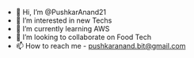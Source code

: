 - 👋 Hi, I’m @PushkarAnand21
- 👀 I’m interested in new Techs
- 🌱 I’m currently learning AWS
- 💞️ I’m looking to collaborate on Food Tech
- 📫 How to reach me - pushkaranand.bit@gmail.com

<!---
PushkarAnand21/PushkarAnand21 is a ✨ special ✨ repository because its `README.md` (this file) appears on your GitHub profile.
You can click the Preview link to take a look at your changes.
--->
